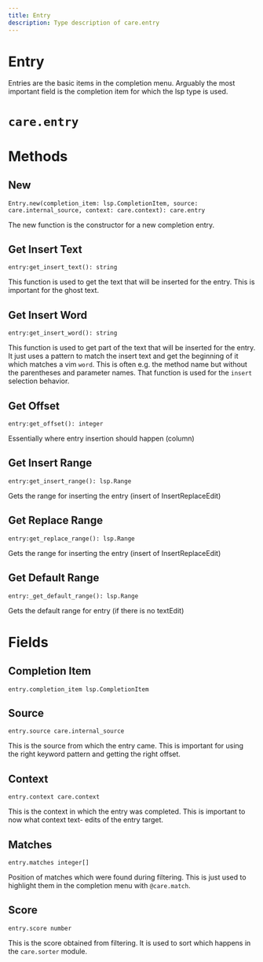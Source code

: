 ```yaml
---
title: Entry
description: Type description of care.entry
---
```

# Entry

Entries are the basic items in the completion menu. Arguably the most important field is the
completion item for which the lsp type is used.
# `care.entry`

# Methods

## New
`Entry.new(completion_item: lsp.CompletionItem, source: care.internal_source, context: care.context): care.entry`

The new function is the constructor for a new completion entry.

## Get Insert Text
`entry:get_insert_text(): string`

This function is used to get the text that will be inserted for the entry. This is important for
the ghost text.

## Get Insert Word
`entry:get_insert_word(): string`

This function is used to get part of the text that will be inserted for the entry. It just uses
a pattern to match the insert text and get the beginning of it which matches a vim `word`. This
is often e.g. the method name but without the parentheses and parameter names. That function is
used for the `insert` selection behavior.

## Get Offset
`entry:get_offset(): integer`

Essentially where entry insertion should happen (column)

## Get Insert Range
`entry:get_insert_range(): lsp.Range`

Gets the range for inserting the entry (insert of InsertReplaceEdit)

## Get Replace Range
`entry:get_replace_range(): lsp.Range`

Gets the range for inserting the entry (insert of InsertReplaceEdit)

##  Get Default Range
`entry:_get_default_range(): lsp.Range`

Gets the default range for entry (if there is no textEdit)
# Fields

## Completion Item
`entry.completion_item lsp.CompletionItem`



## Source
`entry.source care.internal_source`

This is the source from which the entry came. This is important for using the right keyword
pattern and getting the right offset.

## Context
`entry.context care.context`

This is the context in which the entry was completed. This is important to now what context text-
edits of the entry target.

## Matches
`entry.matches integer[]`

Position of matches which were found during filtering. This is just used to highlight them in the
completion menu with `@care.match`.

## Score
`entry.score number`

This is the score obtained from filtering. It is used to sort which happens in the
`care.sorter` module.